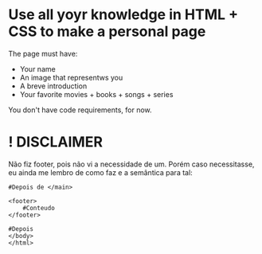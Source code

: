 # Use all yoyr knowledge in HTML + CSS to make a personal page 

The page must have: 

- Your name
- An image that representws you
- A breve introduction
- Your favorite movies + books + songs + series

You don't have code requirements, for now.



# ! DISCLAIMER
Não fiz footer, pois não vi a necessidade de um. Porém caso necessitasse, eu ainda me lembro de como faz e a semântica para tal:

```
#Depois de </main>

<footer>
    #Conteudo
</footer>

#Depois
</body>
</html>
```
